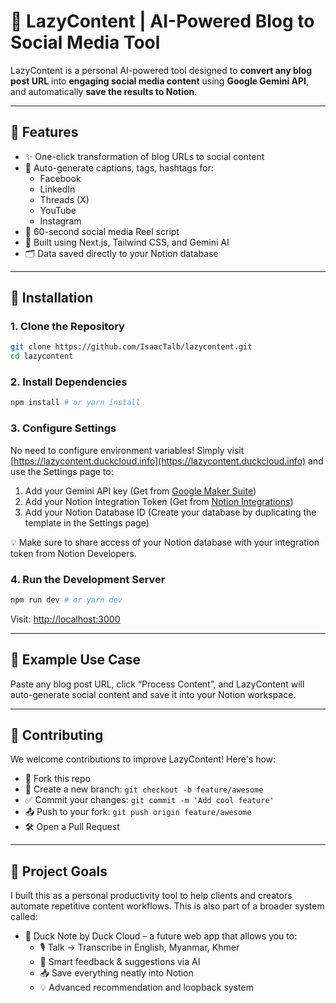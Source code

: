 # 🦆 LazyContent | AI-Powered Blog to Social Media Tool

LazyContent is a personal AI-powered tool designed to **convert any blog post URL** into **engaging social media content** using **Google Gemini API**, and automatically **save the results to Notion**.

---

## 🚀 Features

- ✨ One-click transformation of blog URLs to social content
- 📱 Auto-generate captions, tags, hashtags for:
  - Facebook
  - LinkedIn
  - Threads (X)
  - YouTube
  - Instagram
- 🎥 60-second social media Reel script
- 🧠 Built using Next.js, Tailwind CSS, and Gemini AI
- 🗂️ Data saved directly to your Notion database

---

## 🔧 Installation

### 1. Clone the Repository

```bash
git clone https://github.com/IsaacTalb/lazycontent.git
cd lazycontent
```

### 2. Install Dependencies

```bash
npm install # or yarn install
```

### 3. Configure Settings

No need to configure environment variables! Simply visit [https://lazycontent.duckcloud.info](https://lazycontent.duckcloud.info) and use the Settings page to:

1. Add your Gemini API key (Get from [Google Maker Suite](https://makersuite.google.com/app/apikey))
2. Add your Notion Integration Token (Get from [Notion Integrations](https://www.notion.so/my-integrations))
3. Add your Notion Database ID (Create your database by duplicating the template in the Settings page)

💡 Make sure to share access of your Notion database with your integration token from Notion Developers.

### 4. Run the Development Server

```bash
npm run dev # or yarn dev
```

Visit: [http://localhost:3000](http://localhost:3000)

---

## 🧪 Example Use Case

Paste any blog post URL, click “Process Content”, and LazyContent will auto-generate social content and save it into your Notion workspace.

---

## 🤝 Contributing

We welcome contributions to improve LazyContent! Here's how:

- 🍴 Fork this repo
- 🌱 Create a new branch: `git checkout -b feature/awesome`
- ✅ Commit your changes: `git commit -m 'Add cool feature'`
- 📤 Push to your fork: `git push origin feature/awesome`
- 🛠️ Open a Pull Request

---

## 📌 Project Goals

I built this as a personal productivity tool to help clients and creators automate repetitive content workflows. This is also part of a broader system called:

- 📝 Duck Note by Duck Cloud – a future web app that allows you to:
  - 🎙️ Talk → Transcribe in English, Myanmar, Khmer
  - 🧠 Smart feedback & suggestions via AI
  - 📥 Save everything neatly into Notion
  - 💡 Advanced recommendation and loopback system

